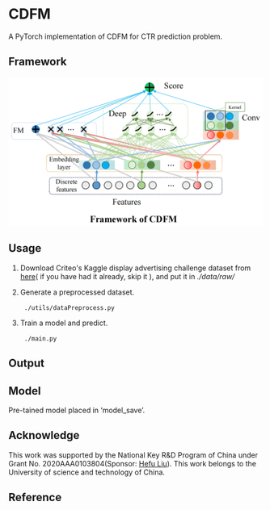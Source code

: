 # CDFM

A PyTorch implementation of CDFM for CTR prediction problem.

## Framework
![image](https://github.com/naminshenren/CDFM/blob/master/other/CDFM_00.png)

## Usage

1. Download Criteo's Kaggle display advertising challenge dataset from [here][1]( if you have had it already, skip it ), and put it in *./data/raw/*

2. Generate a preprocessed dataset.

        ./utils/dataPreprocess.py

3. Train a model and predict.

        ./main.py

## Output

## Model
Pre-tained model placed in ‘model_save’.

## Acknowledge
This work was supported by the National Key R&D Program of China under Grant No. 2020AAA0103804(Sponsor: <a  href ="https://bs.ustc.edu.cn/chinese/profile-74.html">Hefu Liu</a>). This work belongs to the University of science and technology of China.

## Reference

[1]: http://labs.criteo.com/2014/02/kaggle-display-advertising-challenge-dataset/
